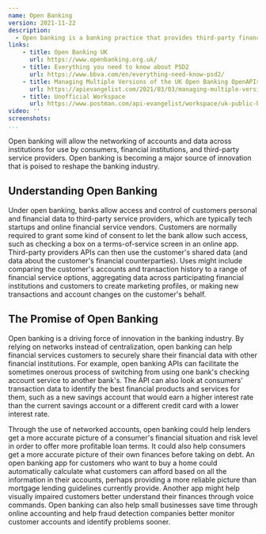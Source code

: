 ```yaml
---
name: Open Banking
version: 2021-11-22
description: 
  - Open banking is a banking practice that provides third-party financial service providers open access to consumer banking, transaction, and other financial data from banks and non-bank financial institutions through the use of application programming interfaces (APIs).
links:
    - title: Open Banking UK
      url: https://www.openbanking.org.uk/
    - title: Everything you need to know about PSD2
      url: https://www.bbva.com/en/everything-need-know-psd2/
    - title: Managing Multiple Versions of the UK Open Banking OpenAPIs in a Public API Workspace
      url: https://apievangelist.com/2021/03/03/managing-multiple-versions-of-the-uk-open-banking-openapis-in-a-public-workspace/
    - title: Unofficial Workspace
      url: https://www.postman.com/api-evangelist/workspace/uk-public-banking/overview                     
video: ''
screenshots:   
...
```

Open banking will allow the networking of accounts and data across institutions for use by consumers, financial institutions, and third-party service providers. Open banking is becoming a major source of innovation that is poised to reshape the banking industry.

## Understanding Open Banking
Under open banking, banks allow access and control of customers personal and financial data to third-party service providers, which are typically tech startups and online financial service vendors. Customers are normally required to grant some kind of consent to let the bank allow such access, such as checking a box on a terms-of-service screen in an online app. Third-party providers APIs can then use the customer's shared data (and data about the customer's financial counterparties). Uses might include comparing the customer's accounts and transaction history to a range of financial service options, aggregating data across participating financial institutions and customers to create marketing profiles, or making new transactions and account changes on the customer's behalf.   

## The Promise of Open Banking
Open banking is a driving force of innovation in the banking industry. By relying on networks instead of centralization, open banking can help financial services customers to securely share their financial data with other financial institutions. For example, open banking APIs can facilitate the sometimes onerous process of switching from using one bank's checking account service to another bank's. The API can also look at consumers' transaction data to identify the best financial products and services for them, such as a new savings account that would earn a higher interest rate than the current savings account or a different credit card with a lower interest rate.

Through the use of networked accounts, open banking could help lenders get a more accurate picture of a consumer's financial situation and risk level in order to offer more profitable loan terms. It could also help consumers get a more accurate picture of their own finances before taking on debt. An open banking app for customers who want to buy a home could automatically calculate what customers can afford based on all the information in their accounts, perhaps providing a more reliable picture than mortgage lending guidelines currently provide. Another app might help visually impaired customers better understand their finances through voice commands. Open banking can also help small businesses save time through online accounting and help fraud detection companies better monitor customer accounts and identify problems sooner.